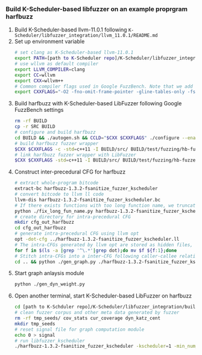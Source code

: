 ### Build K-Scheduler-based libfuzzer on an example proprgram harfbuzz
1. Build K-Scheduler-based llvm-11.0.1 following ``K-Scheduler/libfuzzer_integration/llvm_11.0.1/README.md``
2. Set up environment variable
    ```sh
    # set clang as K-Scheduler-based llvm-11.0.1
    export PATH=[path to K-Scheduler repo]/K-Scheduler/libfuzzer_integration/llvm_11.0.1/build/bin
    # use wllvm as default compiler
    export LLVM_COMPILER=clang
    export CC=wllvm
    export CXX=wllvm++
    # Common compiler flags used in Google FuzzBench. Note that we add "-fsanitize-coverage=no-prune" to ensure a complete CFG intrumentation.
    export CXXFLAGS="-O2 -fno-omit-frame-pointer -gline-tables-only -fsanitize=address,fuzzer-no-link -fsanitize-coverage=no-prune -fsanitize-address-use-after-scope"
    ```
3. Build harfbuzz with K-Scheduler-based LibFuzzer following Google FuzzBench settings
    ```sh
    rm -rf BUILD
    cp -r SRC BUILD 
    # configure and build harfbuzz
    cd BUILD && ./autogen.sh && CCLD="$CXX $CXXFLAGS" ./configure --enable-static --disable-shared && make -j -C src fuzzing && cd ..
    # build harfbuzz fuzzer wrapper
    $CXX $CXXFLAGS -c -std=c++11 -I BUILD/src/ BUILD/test/fuzzing/hb-fuzzer.cc -o BUILD/test/fuzzing/hb-fuzzer.o 
    # link harfbuzz fuzzer wrapper with LibFuzzer
    $CXX $CXXFLAGS -std=c++11 -I BUILD/src/ BUILD/test/fuzzing/hb-fuzzer.o BUILD/src/.libs/libharfbuzz-fuzzing.a -fsanitize=fuzzer -lglib-2.0 -o harfbuzz-1.3.2-fsanitize_fuzzer_kscheduler
    ```
4. Construct inter-precedural CFG for harfbuzz
    ```sh
    # extract whole-program bitcode 
    extract-bc harfbuzz-1.3.2-fsanitize_fuzzer_kscheduler
    # convert bitcode to llvm ll code
    llvm-dis harfbuzz-1.3.2-fsanitize_fuzzer_kscheduler.bc
    # If there exists functions with too long function name, we truncate their name with shorter hash. Becasue function with too long function names will be ignored by llvm opt CFG construction.
    python ./fix_long_fun_name.py harfbuzz-1.3.2-fsanitize_fuzzer_kscheduler.ll
    # create directory for intra-precedural CFG
    mkdir cfg_out_harfbuzz
    cd cfg_out_harfbuzz
    # generate intra-precedural CFG using llvm opt
    opt -dot-cfg ../harfbuzz-1.3.2-fsanitize_fuzzer_kscheduler.ll
    # The intra-CFGs generated by llvm opt are stored as hidden files, rename them as normal files.
    for f in $(ls -a |grep '^\.*'|grep dot);do mv $f ${f:1};done
    # Stitch intra-CFGs into a inter-CFG following caller-callee relationships
    cd .. && python ./gen_graph.py ./harfbuzz-1.3.2-fsanitize_fuzzer_kscheduler_fix.ll cfg_out_harfbuzz
    ```
5. Start graph anlaysis module 
    ```sh
    python ./gen_dyn_weight.py
    ```
6. Open another terminal, start K-Scheduler-based LibFuzzer on harfbuzz
    ```sh
    cd [path to K-Schduler repo]/K-Scheduler/libfuzzer_integration/build_example/
    # clean fuzzer corpus and other meta data generated by fuzzer
    rm -rf tmp_seeds/ cov_stats cur_coverage dyn_katz_cent 
    mkdir tmp_seeds
    # reset signal file for graph computation module
    echo 0 > signal
    # run libfuzzer_kscheduler
    ./harfbuzz-1.3.2-fsanitize_fuzzer_kscheduler -kscheduler=1 -min_num_mutations_for_each_seed=200 ./tmp_seeds/ seeds/
    ```
